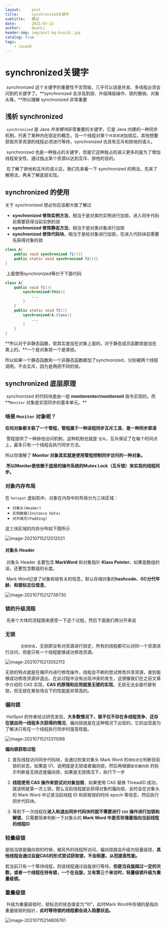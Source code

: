 ```yaml
---
layout:     post
title:      synchronized关键字
subtitle:   概述
date:       2021-07-15
author:     QuanLi
header-img: img/post-bg-kuaidi.jpg
catalog: true
tags:
    - JavaSE
---
```


# synchronized关键字

​	synchronized 这个关键字的重要性不言而喻，几乎可以说是并发、多线程必须会问到的关键字了。**synchronized 会涉及到锁、升级降级操作、锁的撤销、对象头等。**所以理解 synchronized 非常重要

## 浅析 synchronized

​	`synchronized` 是 Java *并发模块*非常重要的关键字，它是 Java 内建的一种同步机制，代表了某种内在锁定的概念，当一个线程对某个`共享资源`加锁后，其他想要获取共享资源的线程必须进行等待，synchronized 也具有互斥和排他的语义。

​	synchronized 也是一种独占的关键字，但是它这种独占的语义更多的是为了增加线程安全性，通过独占某个资源以达到互斥、排他的目的。

​	在了解了排他和互斥的语义后，我们先来看一下 synchronized 的用法，先来了解用法，再来了解底层实现。

## synchronized 的使用

关于 synchronized 想必你应该都大致了解过

- **synchronized 修饰实例方法**，相当于是对类的实例进行加锁，进入同步代码前需要获得当前实例的锁
- **synchronized 修饰静态方法**，相当于是对类对象进行加锁
- **synchronized 修饰代码块**，相当于是给对象进行加锁，在进入代码块前需要先获得对象的锁

~~~java
class A{
	public void synchronized f1(){}
    public static void synchronized f2(){}
}
~~~

​	上面使用synchronized等价于下面代码

~~~java
class A{
	public void f1(){
        synchronized(this){
            ...
        }
    }
    public static void f2(){
        synchronized(A.class){
            ...
        }
    }
}
~~~

​		**所以对于非静态函数，锁其实是加在对象上面的。对于静态成员函数锁是加在类上的。**一个是对象锁一个是类锁。

​		所以如果一个静态函数和一个非静态函数都加了synchronized，分别被两个线程调用，不会互斥，因为是两把不同的锁。

## synchronized 底层原理

​	synchronized 的代码块是由一组 **monitorenter/monitorexit** 指令实现的。而**`Monitor` 对象是实现同步的基本单元。**

### 啥是 `Monitor` 对象呢？

​	**任何对象都关联了一个管程，管程属于一种进程同步互斥工具**，**是一种同步原语**

​	管程提供了一种排他访问机制，这种机制也就是 `互斥`。互斥保证了在每个时间点上，最多只有一个线程会执行同步方法。

所以你理解了 **Monitor 对象其实就是使用管程控制同步访问的一种对象。**

​	**所以Monitor是依赖于底层的操作系统的Mutex Lock（互斥锁）来实现的线程同步。**

### 对象内存布局

在 `hotspot` 虚拟机中，对象在内存中的布局分为三块区域：

- `对象头(Header)`
- `实例数据(Instance Data)`
- `对齐填充(Padding)`

这三块区域的内存分布如下图所示

![image-20210715212512021](https://i.loli.net/2021/07/15/YfbyPSUm8V5BXQc.png)

#### 对象头 Header

​	对象头 Header 主要包含 **MarkWord** 和对象指针 **Klass Pointer**，如果是数组的话，还要包含数组的长度。

​	Mark Word记录了对象和锁有关的信息，默认存储对象的**hashcode、GC分代年龄、和锁标志位信息**。



![image-20210715212736730](https://i.loli.net/2021/07/15/pDXQlRFJ4jBw8kt.png)

### 锁的升级流程

​	先来个大体的流程图来感受一下这个过程，然后下面我们再分开来说

### 无锁

​	`		无锁状态`，无锁即没有对资源进行锁定，所有的线程都可以对同一个资源进行访问，但是只有一个线程能够成功修改资源。

![image-20210715213052113](https://i.loli.net/2021/07/15/8NFUuHEbLOhsaxS.png)

​	无锁的特点就是在循环内进行修改操作，线程会不断的尝试修改共享资源，直到能够成功修改资源并退出，在此过程中没有出现冲突的发生，这很像我们在之前文章中介绍的 CAS 实现，**CAS 的原理和应用就是无锁的实现**。无锁无法全面代替有锁，但无锁在某些场合下的性能是非常高的。

### 偏向锁

​	HotSpot 的作者经过研究发现，**大多数情况下，锁不仅不存在多线程竞争**，**还存在锁由同一线程多次获得的情况**，偏向锁就是在这种情况下出现的，它的出现是为了解决只有在一个线程执行同步时提高性能。

![image-20210715213311088](https://i.loli.net/2021/07/15/zURuKMxl3QHkOF1.png)

**偏向锁获取过程**

1. 首先线程访问同步代码块，会通过检查对象头 Mark Word 的`锁标志位`判断目前锁的状态，如果是 01，说明就是无锁或者偏向锁，然后再根据`是否偏向锁` 的标示判断是无锁还是偏向锁，如果是无锁情况下，执行下一步
2. **线程使用 CAS 操作来尝试对对象加锁**，如果使用 CAS 替换 ThreadID 成功，就说明是第一次上锁，那么当前线程就会获得对象的偏向锁，此时会在对象头的 Mark Word 中记录当前线程 ID 和获取锁的时间 epoch 等信息，然后执行同步代码块。

3. 等到下一次线程在**进入和退出同步代码块时就不需要进行 `CAS` 操作进行加锁和解锁**，只需要简单判断一下对象头的 **Mark Word 中是否存储着指向当前线程的线程ID**

### 轻量级锁

​	是指当锁是偏向锁的时候，被另外的线程所访问，偏向锁就会升级为轻量级锁，**其他线程会通过自旋CAS的形式尝试获取锁，不会阻塞，从而提高性能。**

​	若当前只有一个等待线程，则该线程通过自旋进行等待。**但是当自旋超过一定的次数，或者一个线程在持有锁，一个在自旋，又有第三个来访时，轻量级锁升级为重量级锁。**

### 重量级锁

​	升级为重量级锁时，锁标志的状态值变为“10”，此时Mark Word中存储的是指向重量级锁的指针，**此时等待锁的线程都会进入阻塞状态。**

![image-20210715214806761](https://i.loli.net/2021/07/15/lBp9fDGsSFH7xAn.png)